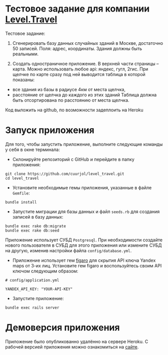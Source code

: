 # Тестовое задание для компании [Level.Travel](https://level.travel/)

Тестовое задание:

1. Сгенерировать базу данных случайных зданий в Москве, достаточно 50 записей. 
Поля: адрес, координаты. Здания должны быть реальными.

2. Создать одностраничное приложение. В верхней части страницы – карта. 
Можно использовать любое api: яндекс, гугл, 2гис.
При щелчке по карте сразу под ней выводится таблица в которой показаны:
- все здания из базы в радиусе 4км от места щелчка,
- расстояние от щелчка до каждого из этих зданий
Таблица должна быть отсортирована по расстоянию от места щелчка.

Код выложить на github, по возможности задеплоить на Heroku


# Запуск приложения

Для того, чтобы запустить приложение, выполните следующие команды у себя в окне терминала:

* Склонируйте репозиторий с GitHub и перейдите в папку приложения:
```
git clone https://github.com/cuurjol/level_travel.git
cd level_travel
```

* Установите необходимые гемы приложения, указанные в файле `Gemfile`:
```
bundle install
```

* Запустите миграции для базы данных и файл `seeds.rb` для создания записей в базу данных:
```
bundle exec rake db:migrate
bundle exec rake db:seed
```
Приложение использует СУБД `Postgresql`. При необходимости создайте нового пользователя в СУБД для этого приложения 
или измените СУБД на другую, изменив настройки файла `config/database.yml`.

* Приложение использует гем [figaro](https://github.com/laserlemon/figaro) для скрытия API ключа Yandex maps от 3-их лиц.
Установите гем figaro и воспользуйтесь своим API ключом следующим образом:
```
# config/application.yml

YANDEX_API_KEY: "YOUR-API-KEY"
```

* Запустите приложение:
```
bundle exec rails server
```

# Демоверсия приложения

Приложение было опубликованно удалённо на сервере Heroku. С рабочей версией приложения можно ознакомиться на 
[сайте](https://cuurjol-level-travel.herokuapp.com/).